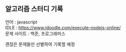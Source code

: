 ## 알고리즘 스터디 기록

언어 : javascript  
IDLE : https://www.jdoodle.com/execute-nodejs-online/   
문제 사이트 : 백준, 프로그래머스

괜찮은 문제들만 선별하여 기록할 예정